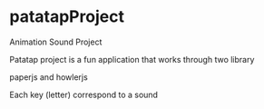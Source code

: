 # patatapProject
Animation Sound Project

Patatap project is a fun application that works through two library

paperjs and howlerjs

Each key (letter) correspond to a sound
